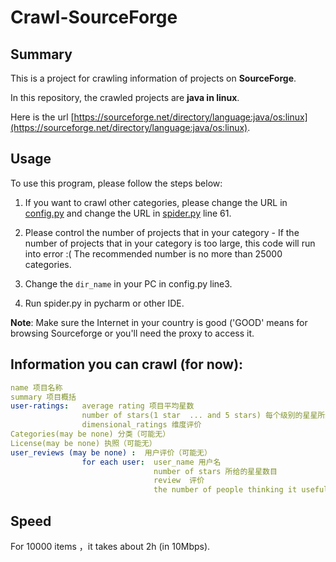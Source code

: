 # Crawl-SourceForge

## Summary

This is a project for crawling information of projects on **SourceForge**.

In this repository, the crawled projects are **java in linux**.

Here is the url [https://sourceforge.net/directory/language:java/os:linux](https://sourceforge.net/directory/language:java/os:linux).

## Usage
To use this program, please follow the steps below:

1. If you want to crawl other categories, please change the URL in [config.py](./config.py) and change the URL in [spider.py](./spider.py) line 61.
        
2. Please control the number of projects that in your category - If the number of projects that in your category is too large, this code will run into error :( The recommended number is no more than 25000 categories.
        
3. Change the `dir_name` in your PC in config.py line3.
4. Run spider.py in pycharm or other IDE.

**Note**: Make sure the Internet in your country is good ('GOOD' means for browsing Sourceforge or you'll need the proxy to access it.
         
## Information you can crawl (for now):

````yml
name 项目名称
summary 项目概括
user-ratings:   average rating 项目平均星数
                number of stars(1 star  ... and 5 stars) 每个级别的星星所给的人数
                dimensional_ratings 维度评价
Categories(may be none) 分类（可能无）
License(may be none) 执照（可能无）
user_reviews (may be none) :  用户评价（可能无）
                for each user:  user_name 用户名
                                number of stars 所给的星星数目
                                review  评价
                                the number of people thinking it useful (maybe none) 觉得有用的人（可能无）
````
## Speed
For 10000 items ，it takes about 2h (in 10Mbps).